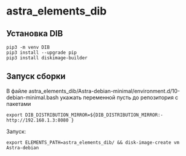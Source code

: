 # astra_elements_dib

## Установка DIB

```
pip3 -m venv DIB
pip3 install --upgrade pip
pip3 install diskimage-builder
```
## Запуск сборки

В файле astra_elements_dib/Astra-debian-minimal/environment.d/10-debian-minimal.bash укажать переменной пусть до репозитория с пакетами

```
export DIB_DISTRIBUTION_MIRROR=${DIB_DISTRIBUTION_MIRROR:- http://192.168.1.3:8080 }
```

Запуск:

```
export ELEMENTS_PATH=astra_elements_dib/ && disk-image-create vm Astra-debian
```
